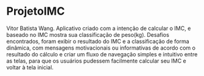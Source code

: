 # ProjetoIMC
Vitor Batista Wang.
Aplicativo criado com a intenção de calcular o IMC, e baseado no IMC mostra sua classificação de peso(kg).
Desafios encontrados, foram exibir o resultado do IMC e a classificação de forma dinâmica, com mensagens motivacionais ou informativas de acordo com o resultado do cálculo e criar um fluxo de navegação simples e intuitivo entre as telas, para que os usuários pudessem facilmente calcular seu IMC e voltar à tela inicial.

